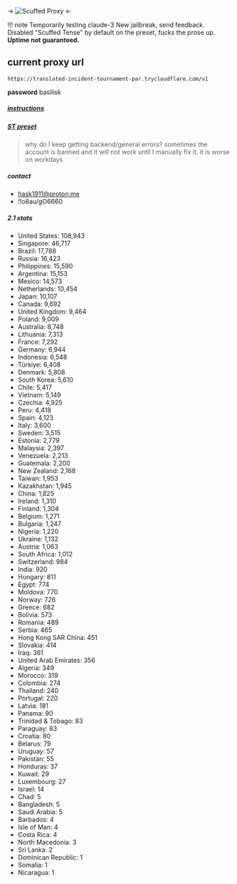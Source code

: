-> ![Scuffed Proxy](https://i.imgur.com/MH4QxMx.png) <-

!!! note Temporarily testing claude-3
    New jailbreak, send feedback.
    Disabled "Scuffed Tense" by default on the preset, fucks the prose up.
    **Uptime not guaranteed.**

## current proxy url
```
https://translated-incident-tournament-par.trycloudflare.com/v1
```
**password**
basilisk

##### [instructions](https://translated-incident-tournament-par.trycloudflare.com)
##### [ST preset](https://translated-incident-tournament-par.trycloudflare.com/preset.json)


> why do I keep getting backend/general errors?
sometimes the account is banned and it will not work until I manually fix it. it is worse on workdays

##### contact
- hask1911@proton.me
- !!o8au/gO6660

##### 2.1 stats
- United States: 108,943
- Singapore: 46,717
- Brazil: 17,788
- Russia: 16,423
- Philippines: 15,590
- Argentina: 15,153
- Mexico: 14,573
- Netherlands: 10,454
- Japan: 10,107
- Canada: 9,692
- United Kingdom: 9,464
- Poland: 9,009
- Australia: 8,748
- Lithuania: 7,313
- France: 7,292
- Germany: 6,944
- Indonesia: 6,548
- Türkiye: 6,408
- Denmark: 5,808
- South Korea: 5,610
- Chile: 5,417
- Vietnam: 5,149
- Czechia: 4,925
- Peru: 4,418
- Spain: 4,123
- Italy: 3,600
- Sweden: 3,515
- Estonia: 2,779
- Malaysia: 2,397
- Venezuela: 2,213
- Guatemala: 2,200
- New Zealand: 2,168
- Taiwan: 1,953
- Kazakhstan: 1,945
- China: 1,825
- Ireland: 1,310
- Finland: 1,304
- Belgium: 1,271
- Bulgaria: 1,247
- Nigeria: 1,220
- Ukraine: 1,132
- Austria: 1,063
- South Africa: 1,012
- Switzerland: 984
- India: 920
- Hungary: 811
- Egypt: 774
- Moldova: 770
- Norway: 726
- Greece: 682
- Bolivia: 573
- Romania: 489
- Serbia: 465
- Hong Kong SAR China: 451
- Slovakia: 414
- Iraq: 361
- United Arab Emirates: 356
- Algeria: 349
- Morocco: 319
- Colombia: 274
- Thailand: 240
- Portugal: 220
- Latvia: 181
- Panama: 90
- Trinidad & Tobago: 83
- Paraguay: 83
- Croatia: 80
- Belarus: 79
- Uruguay: 57
- Pakistan: 55
- Honduras: 37
- Kuwait: 29
- Luxembourg: 27
- Israel: 14
- Chad: 5
- Bangladesh: 5
- Saudi Arabia: 5
- Barbados: 4
- Isle of Man: 4
- Costa Rica: 4
- North Macedonia: 3
- Sri Lanka: 2
- Dominican Republic: 1
- Somalia: 1
- Nicaragua: 1